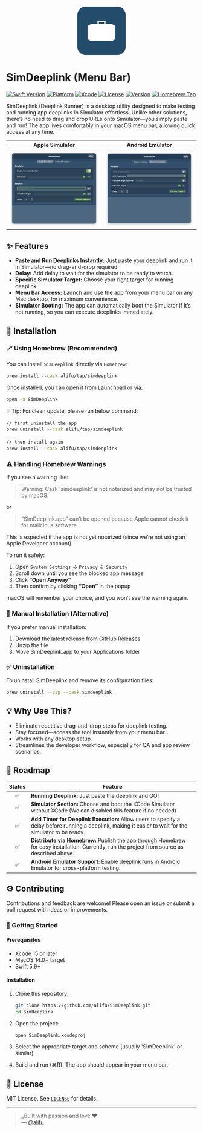 <p align="center">
  <img src="./doc/main-icon.png" alt="icon" width="128"/>
</p>

# SimDeeplink (Menu Bar)


[![Swift Version](https://img.shields.io/badge/Swift-5.0+-orange.svg)](https://swift.org)
[![Platform](https://img.shields.io/badge/Platform-macOS-blue.svg)](https://developer.apple.com/macos)
[![Xcode](https://img.shields.io/badge/Xcode-15+-blue.svg)](https://developer.apple.com/xcode/)
[![License](https://img.shields.io/badge/License-MIT-green.svg)](./LICENSE)
[![Version](https://img.shields.io/badge/Version-0.0.5-yellow.svg)](https://github.com/alifu/SimDeeplink/releases)
[![Homebrew Tap](https://img.shields.io/badge/Homebrew-alifu%2Ftap-blue.svg)](https://github.com/alifu/homebrew-tap)



SimDeeplink (Deeplink Runner) is a desktop utility designed to make testing and running app deeplinks in Simulator effortless. Unlike other solutions, there’s no need to drag and drop URLs onto Simulator—you simply paste and run! The app lives comfortably in your macOS menu bar, allowing quick access at any time.

|Apple Simulator|Android Emulator|
|:---:|:---:|
|<img src="./doc/preview-app-simulator.png" alt="preview" width="500"/>|<img src="./doc/preview-app-emulator.png" alt="preview" width="500"/>|


## ✨ Features

- **Paste and Run Deeplinks Instantly:** Just paste your deeplink and run it in Simulator—no drag-and-drop required.
- **Delay:** Add delay to wait for the simulator to be ready to watch.
- **Specific Simulator Target:** Choose your right target for running deeplink.
- **Menu Bar Access:** Launch and use the app from your menu bar on any Mac desktop, for maximum convenience.
- **Simulator Booting:** The app can automatically boot the Simulator if it’s not running, so you can execute deeplinks immediately.

## 🧭 Installation

### 🪄 Using Homebrew (Recommended)

You can install `SimDeeplink` directly via `Homebrew`:

  ```bash
  brew install --cask alifu/tap/simdeeplink
  ```

Once installed, you can open it from Launchpad or via:

  ```bash
  open -a SimDeeplink
  ```

💡 Tip: For clean update, please run below command:

  ```bash
  // first uninstall the app
  brew uninstall --cask alifu/tap/simdeeplink

  // then install again
  brew install --cask alifu/tap/simdeeplink 
  ```

### ⚠️ Handling Homebrew Warnings

If you see a warning like:

> Warning: Cask 'simdeeplink' is not notarized and may not be trusted by macOS.

or

> “SimDeeplink.app” can’t be opened because Apple cannot check it for malicious software.

This is expected if the app is not yet notarized (since we’re not using an Apple Developer account).

To run it safely:
1. Open `System Settings` → `Privacy & Security`
2. Scroll down until you see the blocked app message
3. Click **“Open Anyway”**
4. Then confirm by clicking **“Open”** in the popup

macOS will remember your choice, and you won’t see the warning again.

### 🧰 Manual Installation (Alternative)

If you prefer manual installation:
1. Download the latest release from GitHub Releases
2. Unzip the file
3. Move SimDeeplink.app to your Applications folder

### ✅ Uninstallation

To uninstall SimDeeplink and remove its configuration files:

  ```bash
  brew uninstall --zap --cask simdeeplink
  ```

## 💡 Why Use This?
- Eliminate repetitive drag-and-drop steps for deeplink testing.
- Stay focused—access the tool instantly from your menu bar.
- Works with any desktop setup.
- Streamlines the developer workflow, especially for QA and app review scenarios.

## 🧪 Roadmap

| Status | Feature |
|:-------:|-----|
|✅|**Running Deeplink:** Just paste the deeplink and GO!|
|✅|**Simulator Section:** Choose and boot the XCode Simulator without XCode (We can disabled this feature if no needed)|
|✅|**Add Timer for Deeplink Execution:** Allow users to specify a delay before running a deeplink, making it easier to wait for the simulator to be ready.|
|✅|**Distribute via Homebrew:** Publish the app through Homebrew for easy installation. Currently, run the project from source as described above.|
|✅|**Android Emulator Support:** Enable deeplink runs in Android Emulator for cross-platform testing.|

## ⚙️ Contributing
Contributions and feedback are welcome! Please open an issue or submit a pull request with ideas or improvements.

### 🚀 Getting Started

#### Prerequisites
- Xcode 15 or later  
- MacOS 14.0+ target  
- Swift 5.9+

#### Installation

1. Clone this repository:

   ```bash
   git clone https://github.com/alifu/SimDeeplink.git
   cd SimDeeplink
   ```
2. Open the project:

   ```bash
   open SimDeeplink.xcodeproj
   ```
3. Select the appropriate target and scheme (usually 'SimDeeplink' or similar).
4. Build and run (⌘R). The app should appear in your menu bar.

## 🪪 License
MIT License. See [`LICENSE`](./LICENSE) for details.

---

> _Built with passion and love ❤️  
> — [@alifu](https://github.com/alifu)